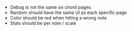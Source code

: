 - Debug is not the same on chord pages. 
- Random should have the same UI as each specific page 
- Color should be red when hitting a wrong note
- Stats should be per note / scale